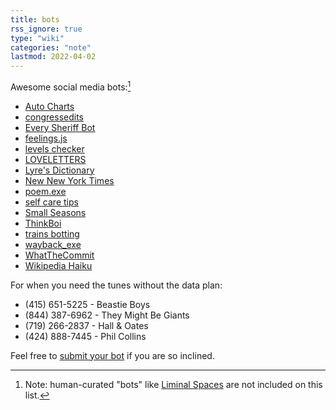 ```yaml
---
title: bots
rss_ignore: true
type: "wiki"
categories: "note"
lastmod: 2022-04-02
---
```


Awesome social media bots:[^1]

- [Auto Charts](https://twitter.com/AutoCharts)
- [congressedits](https://botsin.space/@congressedits)
- [Every Sheriff Bot](https://twitter.com/everysheriff)
- [feelings.js](https://twitter.com/feelings_js)
- [levels checker](https://botsin.space/@levels_check)
- [LOVELETTERS](https://botsin.space/@loveletter)
- [Lyre's Dictionary](https://botsin.space/@lyresdictionary)
- [New New York Times](https://twitter.com/NYT_first_said)
- [poem.exe](https://twitter.com/poem_exe)
- [self care tips](https://botsin.space/@selfcare)
- [Small Seasons](https://twitter.com/smallseasonsbot)
- [ThinkBoi](https://twitter.com/web3_ebooks)
- [trains botting](https://twitter.com/choochoobot)
- [wayback_exe](https://twitter.com/wayback_exe)
- [WhatTheCommit](https://botsin.space/@whatthecommit)
- [Wikipedia Haiku](https://botsin.space/@wikipediahaiku)

For when you need the tunes without the data plan:

- (415) 651-5225 - Beastie Boys
- (844) 387-6962 - They Might Be Giants
- (719) 266-2837 - Hall & Oates
- (424) 888-7445 - Phil Collins

Feel free to [submit your bot](/connect) if you are so inclined.

[^1]: Note: human-curated "bots" like [Liminal Spaces](https://twitter.com/spaceliminalbot) are not included on this list.